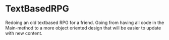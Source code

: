 # TextBasedRPG
Redoing an old textbased RPG for a friend. Going from having all code in 
the Main-method to a more object oriented design that will be easier to 
update with new content.
